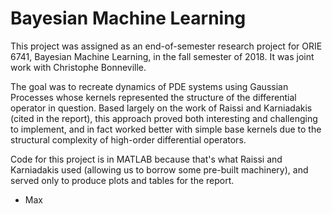 # Bayesian Machine Learning
 This project was assigned as an end-of-semester research project for ORIE 6741, Bayesian
 Machine Learning, in the fall semester of 2018. It was joint work with Christophe Bonneville.  
 
 The goal was to recreate dynamics of PDE systems using Gaussian Processes whose kernels 
 represented the structure of the differential operator in question. Based largely on the work
 of Raissi and Karniadakis (cited in the report), this approach proved both interesting and 
 challenging to implement, and in fact worked better with simple base kernels due to the 
 structural complexity of high-order differential operators.  
 
 Code for this project is in MATLAB because that's what Raissi and Karniadakis used (allowing us
 to borrow some pre-built machinery), and served only to produce plots and tables for the report.  

- Max